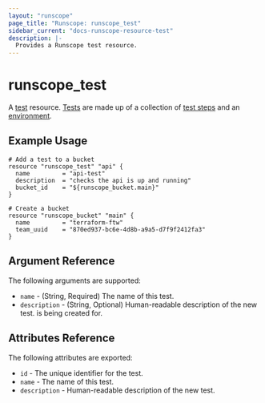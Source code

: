```yaml
---
layout: "runscope"
page_title: "Runscope: runscope_test"
sidebar_current: "docs-runscope-resource-test"
description: |-
  Provides a Runscope test resource.
---
```


# runscope\_test

A [test](https://www.runscope.com/docs/api/tests) resource.
[Tests](https://www.runscope.com/docs/buckets) are made up of
a collection of [test steps](test_steps.html) and an
[environment](environment.html).

## Example Usage

```hcl
# Add a test to a bucket
resource "runscope_test" "api" {
  name         = "api-test"
  description  = "checks the api is up and running"
  bucket_id    = "${runscope_bucket.main}"
}

# Create a bucket
resource "runscope_bucket" "main" {
  name         = "terraform-ftw"
  team_uuid    = "870ed937-bc6e-4d8b-a9a5-d7f9f2412fa3"
}
```

## Argument Reference

The following arguments are supported:

* `name` - (String, Required) The name of this test.
* `description` - (String, Optional) Human-readable description of the new test.
  is being created for.

## Attributes Reference

The following attributes are exported:

* `id` - The unique identifier for the test.
* `name` - The name of this test.
* `description` - Human-readable description of the new test.
